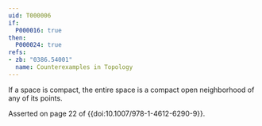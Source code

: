 ```yaml
---
uid: T000006
if:
  P000016: true
then:
  P000024: true
refs:
- zb: "0386.54001"
  name: Counterexamples in Topology
---
```


If a space is compact, the entire space is a compact open neighborhood of any of its points.

Asserted on page 22 of {{doi:10.1007/978-1-4612-6290-9}}.
